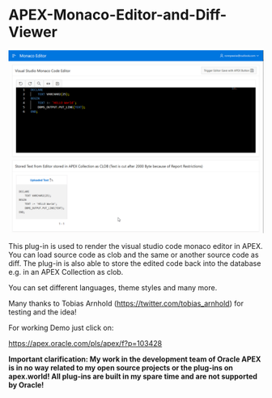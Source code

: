  # APEX-Monaco-Editor-and-Diff-Viewer

![Screenshot](https://github.com/RonnyWeiss/APEX-Monaco-Editor-and-Diff-Viewer/raw/main/screenshot.gif)

This plug-in is used to render the visual studio code monaco editor in APEX. You can load source code as clob and the same or another source code as diff. The plug-in is also able to store the edited code back into the database e.g. in an APEX Collection as clob.

You can set different languages, theme styles and many more.

Many thanks to Tobias Arnhold (https://twitter.com/tobias_arnhold) for testing and the idea!

For working Demo just click on:

https://apex.oracle.com/pls/apex/f?p=103428

**Important clarification: My work in the development team of Oracle APEX is in no way related to my open source projects or the plug-ins on apex.world! All plug-ins are built in my spare time and are not supported by Oracle!**